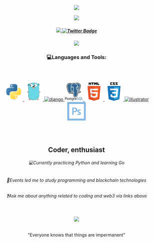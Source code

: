 <p align="center">
  <a href="https://github.com/smokyape">
    <img src="https://readme-typing-svg.herokuapp.com/?lines=<Hello,+World!/>;Welcome+to+my+profile...;Nice+to+meet+you!&center=true&size=30">
  </a>
</p>

<div id="header" align="center">
  <img src="https://media.giphy.com/media/H8FP5CniGPbB4zFnRR/giphy.gif" width="100"/>
</div>

<h5 align="center">
  <div id="badges">
  <a href="https://t.me/smokyape">
    <img src="https://img.shields.io/badge/Telegram-blue?logo=telegram&logoColor=white&style=for-the-badge"/>
  </a>
  <a href="https://twitter.com/smokyapedev">
    <img src="https://img.shields.io/badge/Twitter-blue?style=for-the-badge&logo=twitter&logoColor=white" alt="Twitter Badge"/>
  </a>
</div>
</h5>  

<p align="center">
  <a href="https://github.com/smokyape">
    <img src="https://readme-typing-svg.herokuapp.com/?lines=Learn+>+Code+>+Repeat&center=true&size=15">
  </a>
</p>

<h3 align="center">💻Languages and Tools:</h3>
<br>
</br>
<p align="center"> 
<a href="https://www.python.org" target="_blank" rel="noreferrer"> <img src="https://raw.githubusercontent.com/devicons/devicon/master/icons/python/python-original.svg" alt="python" width="60" height="60"/>
</a>
<a href="https://golang.org" target="_blank" rel="noreferrer"> <img src="https://raw.githubusercontent.com/devicons/devicon/master/icons/go/go-original.svg" alt="go" width="60" height="60"/>
</a> 
<a href="https://www.djangoproject.com/" target="_blank" rel="noreferrer"> <img src="https://cdn.worldvectorlogo.com/logos/django.svg" alt="django" width="60" height="60"/>
</a>
<a href="https://www.postgresql.org" target="_blank" rel="noreferrer"> <img src="https://raw.githubusercontent.com/devicons/devicon/master/icons/postgresql/postgresql-original-wordmark.svg" alt="postgresql" width="60" height="60"/> 
</a> 
<a href="https://www.w3.org/html/" target="_blank" rel="noreferrer"> <img src="https://raw.githubusercontent.com/devicons/devicon/master/icons/html5/html5-original-wordmark.svg" alt="html5" width="60" height="60"/>
</a>
<a href="https://www.w3schools.com/css/" target="_blank" rel="noreferrer"> 
<img src="https://raw.githubusercontent.com/devicons/devicon/master/icons/css3/css3-original-wordmark.svg" alt="css3" width="60" height="60"/>
</a> 
<a href="https://www.adobe.com/in/products/illustrator.html" target="_blank" rel="noreferrer"> <img src="https://www.vectorlogo.zone/logos/adobe_illustrator/adobe_illustrator-icon.svg" alt="illustrator" width="60" height="60"/>
</a>
<a href="https://www.photoshop.com/en" target="_blank" rel="noreferrer"> <img src="https://raw.githubusercontent.com/devicons/devicon/master/icons/photoshop/photoshop-line.svg" alt="photoshop" width="60" height="60"/>
</a> 
</p>

<br>
</br>

## <div align="center">Coder, enthusiast</div>  
  

###### <div align="center">💻Currently practicing Python and learning Go</div>  
  

###### <div align="center">💎Events led me to study programming and blockchain technologies</div>  
  

###### <div align="center">❓Ask me about anything related to coding and web3 via links above</div>  
  

<br/> 
<div align="center">
<img src="https://komarev.com/ghpvc/?username=smokyape&&style=flat-square" align="center" />
</div>
<br>
<br/>
<div align="center">"Everyone knows that things are impermanent"</div>  



